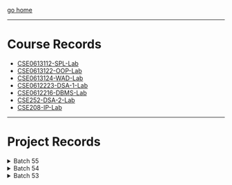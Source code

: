 
[go home](https://github.com/oU1TS/.github/wiki)
***

# Course Records
- [CSE0613112-SPL-Lab](https://github.com/oU1TS/CSE0613112-SPL-Lab)
- [CSE0613122-OOP-Lab](https://github.com/oU1TS/CSE0613122-OOP-Lab)
- [CSE0613124-WAD-Lab](https://github.com/oU1TS/CSE0613124-WAD-Lab)
- [CSE0612223-DSA-1-Lab](https://github.com/oU1TS/CSE0612223-DSA-1-Lab)
- [CSE0612216-DBMS-Lab](https://github.com/oU1TS/CSE0612216-DBMS-Lab)
- [CSE252-DSA-2-Lab](https://github.com/oU1TS/CSE252-DSA-2-Lab)
- [CSE208-IP-Lab](https://github.com/oU1TS/CSE208-IP-Lab)

***

# Project Records

<details>
  <summary>Batch 55</summary>
<details>
    <summary>0432410005101088</summary>
<a href="https://github.com/b1tranger">visit</a> 
     <ul>
      <li>CSE0612223-DSA-1-Lab: <a href="https://github.com/b1tranger/DSA-project">Project</a></li>
      <li>CSE0613124-WAD-Lab: <a href="https://github.com/b1tranger/oUITS-Scheduler-offline">Project</a> &rarr; <a href="https://b1tranger.github.io/oUITS-Scheduler-offline/">Website</a></li>
    </ul>
      
  </details>

</details>


<details>
  <summary>Batch 54</summary>
<details>
    <summary>0432320005101064</a></summary>
<a href="https://github.com/shoytanbaba99">visit</a>
     <ul>
      <li>CSE208-IP-Lab: <a href="https://github.com/shoytanbaba99/The-Begging-From-The-Beginning">Project</a> + <a href="https://github.com/cristal-node/The-Begging-From-The-Beginning">Mod</a> → <a href="https://begging.cristal-node.workers.dev/welcome.html">Website</a></li>
      <li>CSE252-DSA-2-Lab: </a></li>
    </ul>
      
  </details>

</details>

<details>
  <summary>Batch 53</summary>
<details>
    <summary>432310005101080</summary>
<a href="https://github.com/safridbhueyan">visit</a> 
     <ul>
      <li>CSE208-IP-Lab: <a href="https://github.com/safridbhueyan/Task-Room">Project</a></li>
    </ul>
      
  </details>

</details>

